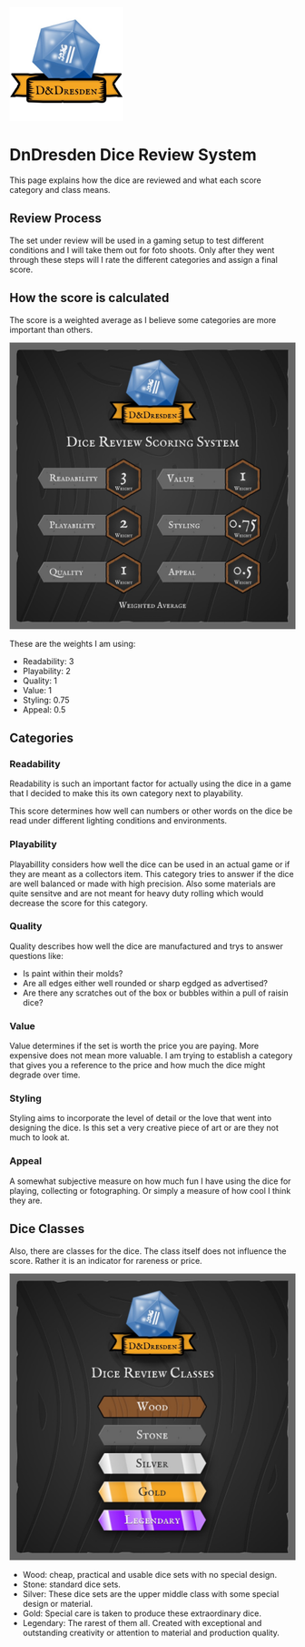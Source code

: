 <img src="https://raw.githubusercontent.com/markusfalk/dndresden/main/dndresden-logo.jpg" alt="dice review scoring system" width="200" />

# DnDresden Dice Review System

This page explains how the dice are reviewed and what each score category and class means.

## Review Process

The set under review will be used in a gaming setup to test different conditions and I will take them out for foto shoots. Only after they went through these steps will I rate the different categories and assign a final score.

## How the score is calculated

The score is a weighted average as I believe some categories are more important than others.

<img src="https://raw.githubusercontent.com/markusfalk/dndresden/main/dice%20review%20scoring%20system.jpg" alt="dice review scoring system" />

These are the weights I am using:

- Readability: 3
- Playability: 2
- Quality: 1
- Value: 1
- Styling: 0.75
- Appeal: 0.5

## Categories

### Readability

Readability is such an important factor for actually using the dice in a game that I decided to make this its own category next to playability.

This score determines how well can numbers or other words on the dice be read under different lighting conditions and environments.

### Playability

Playabillity considers how well the dice can be used in an actual game or if they are meant as a collectors item. This category tries to answer if the dice are well balanced or made with high precision. Also some materials are quite sensitve and are not meant for heavy duty rolling which would decrease the score for this category.

### Quality

Quality describes how well the dice are manufactured and trys to answer questions like:

- Is paint within their molds?
- Are all edges either well rounded or sharp egdged as advertised?
- Are there any scratches out of the box or bubbles within a pull of raisin dice?

### Value

Value determines if the set is worth the price you are paying. More expensive does not mean more valuable. I am trying to establish a category that gives you a reference to the price and how much the dice might degrade over time.

### Styling

Styling aims to incorporate the level of detail or the love that went into designing the dice. Is this set a very creative piece of art or are they not much to look at.

### Appeal

A somewhat subjective measure on how much fun I have using the dice for playing, collecting or fotographing. Or simply a measure of how cool I think they are.

## Dice Classes

Also, there are classes for the dice. The class itself does not influence the score. Rather it is an indicator for rareness or price.

<img src="https://raw.githubusercontent.com/markusfalk/dndresden/main/dice%20review%20classes.jpg" alt="dice review classes" />

- Wood: cheap, practical and usable dice sets with no special design.
- Stone: standard dice sets.
- Silver: These dice sets are the upper middle class with some special design or material.
- Gold: Special care is taken to produce these extraordinary dice.
- Legendary: The rarest of them all. Created with exceptional and outstanding creativity or attention to material and production quality.
